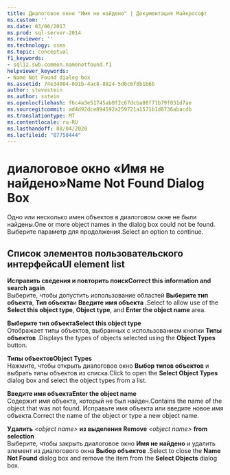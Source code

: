 ```yaml
---
title: Диалоговое окно "Имя не найдено" | Документация Майкрософт
ms.custom: ''
ms.date: 03/06/2017
ms.prod: sql-server-2014
ms.reviewer: ''
ms.technology: ssms
ms.topic: conceptual
f1_keywords:
- sql12.swb.common.namenotfound.f1
helpviewer_keywords:
- Name Not Found dialog box
ms.assetid: 74e34004-091b-4ac8-8824-5d6c6f8b1b6b
author: stevestein
ms.author: sstein
ms.openlocfilehash: f6c4a3e51745ab0f2c67dcba88f71b79f031d7ae
ms.sourcegitcommit: ad4d92dce894592a259721a1571b1d8736abacdb
ms.translationtype: MT
ms.contentlocale: ru-RU
ms.lasthandoff: 08/04/2020
ms.locfileid: "87750444"
---
```

# <a name="name-not-found-dialog-box"></a><span data-ttu-id="06325-102">диалоговое окно «Имя не найдено»</span><span class="sxs-lookup"><span data-stu-id="06325-102">Name Not Found Dialog Box</span></span>
  <span data-ttu-id="06325-103">Одно или несколько имен объектов в диалоговом окне не были найдены.</span><span class="sxs-lookup"><span data-stu-id="06325-103">One or more object names in the dialog box could not be found.</span></span> <span data-ttu-id="06325-104">Выберите параметр для продолжения.</span><span class="sxs-lookup"><span data-stu-id="06325-104">Select an option to continue.</span></span>  
  
## <a name="ui-element-list"></a><span data-ttu-id="06325-105">Список элементов пользовательского интерфейса</span><span class="sxs-lookup"><span data-stu-id="06325-105">UI element list</span></span>  
 <span data-ttu-id="06325-106">**Исправить сведения и повторить поиск**</span><span class="sxs-lookup"><span data-stu-id="06325-106">**Correct this information and search again**</span></span>  
 <span data-ttu-id="06325-107">Выберите, чтобы допустить использование областей **Выберите тип объекта**, **Тип объекта**и **Введите имя объекта** .</span><span class="sxs-lookup"><span data-stu-id="06325-107">Select to allow use of the **Select this object type**, **Object type**, and **Enter the object name** area.</span></span>  
  
 <span data-ttu-id="06325-108">**Выберите тип объекта**</span><span class="sxs-lookup"><span data-stu-id="06325-108">**Select this object type**</span></span>  
 <span data-ttu-id="06325-109">Отображает типы объектов, выбранных с использованием кнопки **Типы объектов** .</span><span class="sxs-lookup"><span data-stu-id="06325-109">Displays the types of objects selected using the **Object Types** button.</span></span>  
  
 <span data-ttu-id="06325-110">**Типы объектов**</span><span class="sxs-lookup"><span data-stu-id="06325-110">**Object Types**</span></span>  
 <span data-ttu-id="06325-111">Нажмите, чтобы открыть диалоговое окно **Выбор типов объектов** и выбрать типы объектов из списка.</span><span class="sxs-lookup"><span data-stu-id="06325-111">Click to open the **Select Object Types** dialog box and select the object types from a list.</span></span>  
  
 <span data-ttu-id="06325-112">**Введите имя объекта**</span><span class="sxs-lookup"><span data-stu-id="06325-112">**Enter the object name**</span></span>  
 <span data-ttu-id="06325-113">Содержит имя объекта, который не был найден.</span><span class="sxs-lookup"><span data-stu-id="06325-113">Contains the name of the object that was not found.</span></span> <span data-ttu-id="06325-114">Исправьте имя объекта или введите новое имя объекта.</span><span class="sxs-lookup"><span data-stu-id="06325-114">Correct the name of the object or type a new object name.</span></span>  
  
 <span data-ttu-id="06325-115">**Удалить** *\<object name>* **из выделения**    </span><span class="sxs-lookup"><span data-stu-id="06325-115">**Remove**  *\<object name>*  **from selection**</span></span>  
 <span data-ttu-id="06325-116">Выберите, чтобы закрыть диалоговое окно **Имя не найдено** и удалить элемент из диалогового окна **Выбор объектов** .</span><span class="sxs-lookup"><span data-stu-id="06325-116">Select to close the **Name Not Found** dialog box and remove the item from the **Select Objects** dialog box.</span></span>  
  
  

